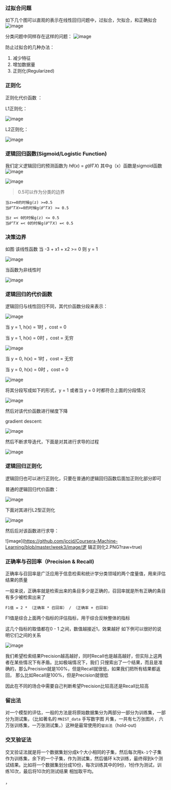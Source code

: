 ### 过拟合问题
如下几个图可以直观的表示在线性回归问题中，过拟合，欠拟合，和正确拟合
![image](https://github.com/jccjd/Coursera-Machine-Learning/blob/master/week3/image/拟合1.PNG?raw=true)

分类问题中同样存在这样的问题：
![image](https://github.com/jccjd/Coursera-Machine-Learning/blob/master/week3/image/拟合2.PNG?raw=true)

防止过拟合的几种办法：
1. 减少特征
2. 增加数据量
3. 正则化(Regularized)

### 正则化

正则化代价函数 ：

L1正则化：

![image](https://github.com/jccjd/Coursera-Machine-Learning/blob/master/week3/image/拟合4.PNG?raw=true)

L2正则化：

![image](https://github.com/jccjd/Coursera-Machine-Learning/blob/master/week3/image/拟合3.PNG?raw=true)

### 逻辑回归函数(Sigmoid/Logistic Function)
我们定义逻辑回归的预测函数为 ℎ𝜃(𝑥) = 𝑔(𝜃𝑇𝑋)
其中g（x）函数是sigmoid函数
![image](https://github.com/jccjd/Coursera-Machine-Learning/blob/master/week3/image/拟合5.PNG?raw=true)



![image](https://github.com/jccjd/Coursera-Machine-Learning/blob/master/week3/image/拟合6.PNG?raw=true)


> 0.5可以作为分类的边界

    当z>=0的时候g(z) >=0.5
    当𝜃^𝑇𝑋>=0的时候g(𝜃^𝑇𝑋) >= 0.5

    当z =< 0的时候g(z) <= 0.5
    当𝜃^𝑇𝑋 =< 0的时候g(𝜃^𝑇𝑋) =< 0.5

### 决策边界
如图 该线性函数 当 -3 + x1 + x2 >= 0 则 y = 1

![image](https://github.com/jccjd/Coursera-Machine-Learning/blob/master/week3/image/拟合7.PNG?raw=true)


当函数为非线性时

![image](https://github.com/jccjd/Coursera-Machine-Learning/blob/master/week3/image/拟合8.PNG?raw=true)


### 逻辑回归的代价函数
逻辑回归与线性回归不同，其代价函数分段来表示：

![image](https://github.com/jccjd/Coursera-Machine-Learning/blob/master/week3/image/逻辑回归1.PNG?raw=true)

当 y = 1, h(x) = 1时 ，cost = 0

当 y = 1, h(x) = 0时 ，cost = 无穷

![image](https://github.com/jccjd/Coursera-Machine-Learning/blob/master/week3/image/逻辑代价1.PNG?raw=true)

当 y = 0, h(x) = 1时 ，cost = 无穷

当 y = 0, h(x) = 0时 ，cost = 0

![image](https://github.com/jccjd/Coursera-Machine-Learning/blob/master/week3/image/逻辑代价2.PNG?raw=true)

将其分段写成如下的形式，y = 1 或者当 y = 0 时都符合上面的分段情况

![image](https://github.com/jccjd/Coursera-Machine-Learning/blob/master/week3/image/逻辑代价3.PNG?raw=true)

然后对该代价函数进行梯度下降

gradient descent:

![image](https://github.com/jccjd/Coursera-Machine-Learning/blob/master/week3/image/逻辑代价4.PNG?raw=true)

然后不断求导迭代，下面是对其进行求导的过程

![image](https://github.com/jccjd/Coursera-Machine-Learning/blob/master/week3/image/逻辑代价5.PNG?raw=true)

### 逻辑回归正则化
逻辑回归也可以进行正则化，只要在普通的逻辑回归函数后面加正则化部分即可

普通的逻辑回归代价函数：

![image](https://github.com/jccjd/Coursera-Machine-Learning/blob/master/week3/image/逻辑代价4.PNG?raw=true)

下面对其进行L2型正则化

![image](https://github.com/jccjd/Coursera-Machine-Learning/blob/master/week3/image/逻辑正则化1.PNG?raw=true)

然后后对该函数进行求导：

![image](https://github.com/jccjd/Coursera-Machine-Learning/blob/master/week3/image/逻   辑正则化2.PNG?raw=true)

### 正确率与召回率（Precision & Recall)
正确率与召回率是广泛应用于信息检索和统计学分类领域的两个度量值，用来评估结果的质量

一般来说，正确率就是检索出来的条目多少是正确的，召回率就是所有正确的条目有多少被检索出来了

```
F1值 = 2 * （正确率 * 召回率） / （正确率 + 召回率）
```
F1值是综合上面两个指标的评估指标，用于综合反映整体的指标

这几个指标的取值都在0 - 1 之间，数值越接近1，效果越好
如下例可以很好的说明它们之间的关系

![image](https://github.com/jccjd/Coursera-Machine-Learning/blob/master/week3/image/正确召回1.PNG?raw=true)


我们希望检索结果Precision越高越好，同时Recall也是越高越好，但实际上这两者在某些情况下有矛盾。比如极端情况下，我们
只搜索出了一个结果，而且是准确的，那么Precision就是100%，但是Recall就很低，如果我们把所有结果都返回，
那么比如Recall是100%，但是Precision就很低

因此在不同的场合中需要自己判断希望Precision比较高还是Recall比较高
### 留出法
对一个模型的评估，一般的方法是将原始数据集分为两部分一部分为训练集，一部分为测试集，（比如著名的 `MNIST_data` 手写数字图
片集，一共有七万张图片，六万张训练集，一万张测试集，）这种是最常使用的`留出法`（hold-out)
### 交叉验证法
交叉验证法就是将一个数据集划分成k个大小相同的子集，然后每次用`k-1`个子集作为训练集，余下的一个子集，作为测试集，然后循环
k次训练，最终得到k个测试结果。比如将一个数据集划分成10份，每次训练其中的9份，1份作为测试，训练10次，最后将10次的测试结果
相加取平均。

，